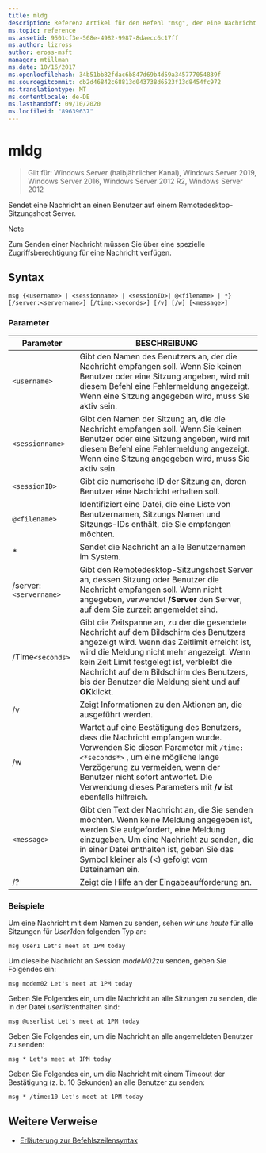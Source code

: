```yaml
---
title: mldg
description: Referenz Artikel für den Befehl "msg", der eine Nachricht an einen Benutzer auf einem Remotedesktop-Sitzungshost Server sendet
ms.topic: reference
ms.assetid: 9501cf3e-568e-4982-9987-8daecc6c17ff
ms.author: lizross
author: eross-msft
manager: mtillman
ms.date: 10/16/2017
ms.openlocfilehash: 34b51bb82fdac6b847d69b4d59a345777054839f
ms.sourcegitcommit: db2d46842c68813d043738d6523f13d8454fc972
ms.translationtype: MT
ms.contentlocale: de-DE
ms.lasthandoff: 09/10/2020
ms.locfileid: "89639637"
---
```

# <a name="msg"></a>mldg

> Gilt für: Windows Server (halbjährlicher Kanal), Windows Server 2019, Windows Server 2016, Windows Server 2012 R2, Windows Server 2012

Sendet eine Nachricht an einen Benutzer auf einem Remotedesktop-Sitzungshost Server.

> [!NOTE]
> Zum Senden einer Nachricht müssen Sie über eine spezielle Zugriffsberechtigung für eine Nachricht verfügen.

## <a name="syntax"></a>Syntax

```
msg {<username> | <sessionname> | <sessionID>| @<filename> | *} [/server:<servername>] [/time:<seconds>] [/v] [/w] [<message>]
```

### <a name="parameters"></a>Parameter

| Parameter | BESCHREIBUNG |
| --------- | ----------- |
| `<username>` | Gibt den Namen des Benutzers an, der die Nachricht empfangen soll. Wenn Sie keinen Benutzer oder eine Sitzung angeben, wird mit diesem Befehl eine Fehlermeldung angezeigt. Wenn eine Sitzung angegeben wird, muss Sie aktiv sein. |
| `<sessionname>` | Gibt den Namen der Sitzung an, die die Nachricht empfangen soll. Wenn Sie keinen Benutzer oder eine Sitzung angeben, wird mit diesem Befehl eine Fehlermeldung angezeigt. Wenn eine Sitzung angegeben wird, muss Sie aktiv sein. |
| `<sessionID>` | Gibt die numerische ID der Sitzung an, deren Benutzer eine Nachricht erhalten soll. |
| `@<filename>` | Identifiziert eine Datei, die eine Liste von Benutzernamen, Sitzungs Namen und Sitzungs-IDs enthält, die Sie empfangen möchten. |
| * | Sendet die Nachricht an alle Benutzernamen im System. |
| /server:`<servername>` | Gibt den Remotedesktop-Sitzungshost Server an, dessen Sitzung oder Benutzer die Nachricht empfangen soll. Wenn nicht angegeben, verwendet **/Server** den Server, auf dem Sie zurzeit angemeldet sind. |
| /Time`<seconds>` | Gibt die Zeitspanne an, zu der die gesendete Nachricht auf dem Bildschirm des Benutzers angezeigt wird. Wenn das Zeitlimit erreicht ist, wird die Meldung nicht mehr angezeigt. Wenn kein Zeit Limit festgelegt ist, verbleibt die Nachricht auf dem Bildschirm des Benutzers, bis der Benutzer die Meldung sieht und auf **OK**klickt. |
| /v | Zeigt Informationen zu den Aktionen an, die ausgeführt werden. |
| /w | Wartet auf eine Bestätigung des Benutzers, dass die Nachricht empfangen wurde. Verwenden Sie diesen Parameter mit `/time:<*seconds*>` , um eine mögliche lange Verzögerung zu vermeiden, wenn der Benutzer nicht sofort antwortet. Die Verwendung dieses Parameters mit **/v** ist ebenfalls hilfreich. |
| `<message>` | Gibt den Text der Nachricht an, die Sie senden möchten. Wenn keine Meldung angegeben ist, werden Sie aufgefordert, eine Meldung einzugeben. Um eine Nachricht zu senden, die in einer Datei enthalten ist, geben Sie das Symbol kleiner als (<) gefolgt vom Dateinamen ein. |
| /? | Zeigt die Hilfe an der Eingabeaufforderung an. |

### <a name="examples"></a>Beispiele

Um eine Nachricht mit dem Namen zu senden, sehen *wir uns heute* für alle Sitzungen für *User1*den folgenden Typ an:

```
msg User1 Let's meet at 1PM today
```

Um dieselbe Nachricht an Session *modeM02*zu senden, geben Sie Folgendes ein:

```
msg modem02 Let's meet at 1PM today
```

Geben Sie Folgendes ein, um die Nachricht an alle Sitzungen zu senden, die in der Datei *userlist*enthalten sind:

```
msg @userlist Let's meet at 1PM today
```

Geben Sie Folgendes ein, um die Nachricht an alle angemeldeten Benutzer zu senden:

```
msg * Let's meet at 1PM today
```

Geben Sie Folgendes ein, um die Nachricht mit einem Timeout der Bestätigung (z. b. 10 Sekunden) an alle Benutzer zu senden:

```
msg * /time:10 Let's meet at 1PM today
```

## <a name="additional-references"></a>Weitere Verweise

- [Erläuterung zur Befehlszeilensyntax](command-line-syntax-key.md)
